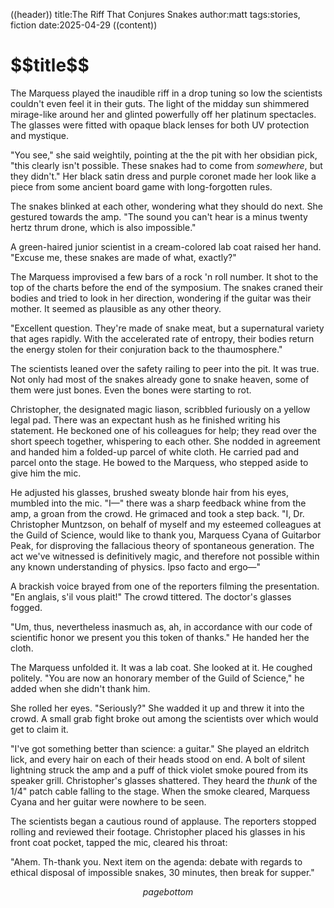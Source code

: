((header))
title:The Riff That Conjures Snakes
author:matt
tags:stories, fiction
date:2025-04-29
((content))
<h1 id="pagetitle">$$title$$</h1>

The Marquess played the inaudible riff in a drop tuning so low the scientists couldn't even feel it in their guts. The light of the midday sun shimmered mirage-like around her and glinted powerfully off her platinum spectacles. The glasses were fitted with opaque black lenses for both UV protection and mystique.

"You see," she said weightily, pointing at the the pit with her obsidian pick, "this clearly isn't possible. These snakes had to come from *somewhere*, but they didn't." Her black satin dress and purple coronet made her look like a piece from some ancient board game with long-forgotten rules.

The snakes blinked at each other, wondering what they should do next. She gestured towards the amp. "The sound you can't hear is a minus twenty hertz thrum drone, which is also impossible."

A green-haired junior scientist in a cream-colored lab coat raised her hand. "Excuse me, these snakes are made of what, exactly?"

The Marquess improvised a few bars of a rock 'n roll number. It shot to the top of the charts before the end of the symposium. The snakes craned their bodies and tried to look in her direction, wondering if the guitar was their mother. It seemed as plausible as any other theory.

"Excellent question. They're made of snake meat, but a supernatural variety that ages rapidly. With the accelerated rate of entropy, their bodies return the energy stolen for their conjuration back to the thaumosphere."

The scientists leaned over the safety railing to peer into the pit. It was true. Not only had most of the snakes already gone to snake heaven, some of them were just bones. Even the bones were starting to rot.

Christopher, the designated magic liason, scribbled furiously on a yellow legal pad. There was an expectant hush as he finished writing his statement. He beckoned one of his colleagues for help; they read over the short speech together, whispering to each other. She nodded in agreement and handed him a folded-up parcel of white cloth. He carried pad and parcel onto the stage. He bowed to the Marquess, who stepped aside to give him the mic.

He adjusted his glasses, brushed sweaty blonde hair from his eyes, mumbled into the mic. "I—" there was a sharp feedback whine from the amp, a groan from the crowd. He grimaced and took a step back. "I, Dr. Christopher Muntzson, on behalf of myself and my esteemed colleagues at the Guild of Science, would like to thank you, Marquess Cyana of Guitarbor Peak, for disproving the fallacious theory of spontaneous generation. The act we've witnessed is definitively magic, and therefore not possible within any known understanding of physics. Ipso facto and ergo—"

A brackish voice brayed from one of the reporters filming the presentation. "En anglais, s'il vous plait!" The crowd tittered. The doctor's glasses fogged. 

"Um, thus, nevertheless inasmuch as, ah, in accordance with our code of scientific honor we present you this token of thanks." He handed her the cloth. 

The Marquess unfolded it. It was a lab coat. She looked at it. He coughed politely. "You are now an honorary member of the Guild of Science," he added when she didn't thank him. 

She rolled her eyes. "Seriously?" She wadded it up and threw it into the crowd. A small grab fight broke out among the scientists over which would get to claim it.

"I've got something better than science: a guitar." She played an eldritch lick, and every hair on each of their heads stood on end. A bolt of silent lightning struck the amp and a puff of thick  violet smoke poured from its speaker grill. Christopher's glasses shattered. They heard the *thunk* of the 1/4" patch cable falling to the stage. When the smoke cleared, Marquess Cyana and her guitar were nowhere to be seen.

The scientists began a cautious round of applause. The reporters stopped rolling and reviewed their footage. Christopher placed his glasses in his front coat pocket, tapped the mic, cleared his throat: 

"Ahem. Th-thank you. Next item on the agenda: debate with regards to ethical disposal of impossible snakes, 30 minutes, then break for supper."

$$pagebottom$$